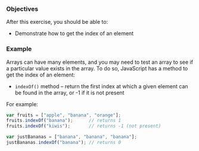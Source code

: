 <!--{ ids:[189], language:'JavaScript', type:'workshop', order: 8, name:'Get Element Index', description:'Get the index of an element' } -->
### Objectives

After this exercise, you should be able to:

- Demonstrate how to get the index of an element

### Example

Arrays can have many elements, and you may need to test an array to see if a particular value exists in the array. To do so, JavaScript has a method to get the index of an element:

- `indexOf()` method – return the first index at which a given element can be found in the array, or -1 if it is not present

For example:

```js
var fruits = ["apple", "banana", "orange"];
fruits.indexOf("banana");      // returns 1
fruits.indexOf("kiwis");       // returns -1 (not present)

var justBananas = ["banana", "banana", "banana"];
justBananas.indexOf("banana"); // returns 0
```
